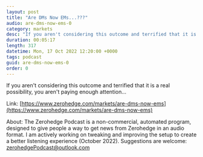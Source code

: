 ```yaml
---
layout: post
title: "Are DMs Now EMs...???"
audio: are-dms-now-ems-0
category: markets
desc: "If you aren't considering this outcome and terrified that it is a real possibility, you aren't paying enough attention..."
duration: 00:05:17
length: 317
datetime: Mon, 17 Oct 2022 12:20:00 +0000
tags: podcast
guid: are-dms-now-ems-0
order: 0
---
```

If you aren't considering this outcome and terrified that it is a real possibility, you aren't paying enough attention...

Link: [https://www.zerohedge.com/markets/are-dms-now-ems](https://www.zerohedge.com/markets/are-dms-now-ems)

About: The Zerohedge Podcast is a non-commercial, automated program, designed to give people a way to get news from Zerohedge in an audio format.  I am actively working on tweaking and improving the setup to create a better listening experience (October 2022).  Suggestions are welcome: [zerohedgePodcast@outlook.com](mailto:zerohedgePodcast@outlook.com)